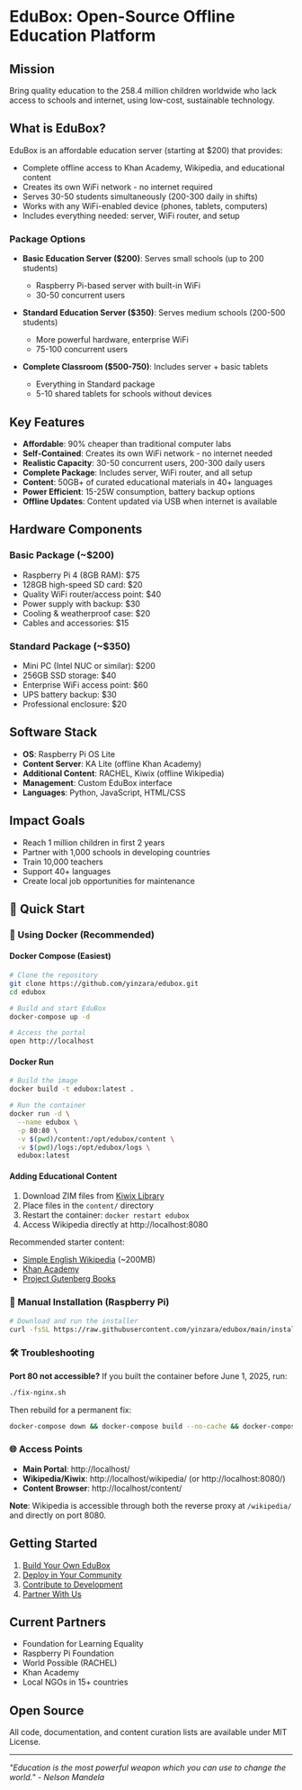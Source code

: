 # EduBox: Open-Source Offline Education Platform

## Mission
Bring quality education to the 258.4 million children worldwide who lack access to schools and internet, using low-cost, sustainable technology.

## What is EduBox?
EduBox is an affordable education server (starting at $200) that provides:
- Complete offline access to Khan Academy, Wikipedia, and educational content
- Creates its own WiFi network - no internet required
- Serves 30-50 students simultaneously (200-300 daily in shifts)
- Works with any WiFi-enabled device (phones, tablets, computers)
- Includes everything needed: server, WiFi router, and setup

### Package Options
- **Basic Education Server ($200)**: Serves small schools (up to 200 students)
  - Raspberry Pi-based server with built-in WiFi
  - 30-50 concurrent users
  
- **Standard Education Server ($350)**: Serves medium schools (200-500 students) 
  - More powerful hardware, enterprise WiFi
  - 75-100 concurrent users
  
- **Complete Classroom ($500-750)**: Includes server + basic tablets
  - Everything in Standard package
  - 5-10 shared tablets for schools without devices

## Key Features
- **Affordable**: 90% cheaper than traditional computer labs
- **Self-Contained**: Creates its own WiFi network - no internet needed
- **Realistic Capacity**: 30-50 concurrent users, 200-300 daily users
- **Complete Package**: Includes server, WiFi router, and all setup
- **Content**: 50GB+ of curated educational materials in 40+ languages
- **Power Efficient**: 15-25W consumption, battery backup options
- **Offline Updates**: Content updated via USB when internet is available

## Hardware Components

### Basic Package (~$200)
- Raspberry Pi 4 (8GB RAM): $75
- 128GB high-speed SD card: $20
- Quality WiFi router/access point: $40
- Power supply with backup: $30
- Cooling & weatherproof case: $20
- Cables and accessories: $15

### Standard Package (~$350)
- Mini PC (Intel NUC or similar): $200
- 256GB SSD storage: $40
- Enterprise WiFi access point: $60
- UPS battery backup: $30
- Professional enclosure: $20

## Software Stack
- **OS**: Raspberry Pi OS Lite
- **Content Server**: KA Lite (offline Khan Academy)
- **Additional Content**: RACHEL, Kiwix (offline Wikipedia)
- **Management**: Custom EduBox interface
- **Languages**: Python, JavaScript, HTML/CSS

## Impact Goals
- Reach 1 million children in first 2 years
- Partner with 1,000 schools in developing countries
- Train 10,000 teachers
- Support 40+ languages
- Create local job opportunities for maintenance

## 🚀 Quick Start

### 🐳 Using Docker (Recommended)

#### Docker Compose (Easiest)
```bash
# Clone the repository
git clone https://github.com/yinzara/edubox.git
cd edubox

# Build and start EduBox
docker-compose up -d

# Access the portal
open http://localhost
```

#### Docker Run
```bash
# Build the image
docker build -t edubox:latest .

# Run the container
docker run -d \
  --name edubox \
  -p 80:80 \
  -v $(pwd)/content:/opt/edubox/content \
  -v $(pwd)/logs:/opt/edubox/logs \
  edubox:latest
```

#### Adding Educational Content
1. Download ZIM files from [Kiwix Library](https://download.kiwix.org/zim/)
2. Place files in the `content/` directory
3. Restart the container: `docker restart edubox`
4. Access Wikipedia directly at http://localhost:8080

Recommended starter content:
- [Simple English Wikipedia](https://download.kiwix.org/zim/wikipedia/) (~200MB)
- [Khan Academy](https://download.kiwix.org/zim/khan-academy-videos/)
- [Project Gutenberg Books](https://download.kiwix.org/zim/gutenberg/)

### 🔧 Manual Installation (Raspberry Pi)
```bash
# Download and run the installer
curl -fsSL https://raw.githubusercontent.com/yinzara/edubox/main/install.sh | bash
```

### 🛠️ Troubleshooting

**Port 80 not accessible?**
If you built the container before June 1, 2025, run:
```bash
./fix-nginx.sh
```
Then rebuild for a permanent fix:
```bash
docker-compose down && docker-compose build --no-cache && docker-compose up -d
```

### 🌐 Access Points

- **Main Portal**: http://localhost/
- **Wikipedia/Kiwix**: http://localhost/wikipedia/ (or http://localhost:8080/)
- **Content Browser**: http://localhost/content/

**Note**: Wikipedia is accessible through both the reverse proxy at `/wikipedia/` and directly on port 8080.

## Getting Started
1. [Build Your Own EduBox](docs/build-guide.md)
2. [Deploy in Your Community](docs/deployment-guide.md)
3. [Contribute to Development](docs/contributing.md)
4. [Partner With Us](docs/partnerships.md)

## Current Partners
- Foundation for Learning Equality
- Raspberry Pi Foundation
- World Possible (RACHEL)
- Khan Academy
- Local NGOs in 15+ countries

## Open Source
All code, documentation, and content curation lists are available under MIT License.

---
*"Education is the most powerful weapon which you can use to change the world." - Nelson Mandela*